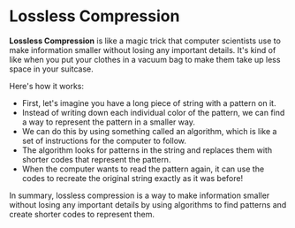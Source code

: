 # Lossless Compression

**Lossless Compression** is like a magic trick that computer scientists use to make information smaller without losing any important details. It's kind of like when you put your clothes in a vacuum bag to make them take up less space in your suitcase. 

Here's how it works:

* First, let's imagine you have a long piece of string with a pattern on it. 
* Instead of writing down each individual color of the pattern, we can find a way to represent the pattern in a smaller way. 
* We can do this by using something called an algorithm, which is like a set of instructions for the computer to follow. 
* The algorithm looks for patterns in the string and replaces them with shorter codes that represent the pattern. 
* When the computer wants to read the pattern again, it can use the codes to recreate the original string exactly as it was before! 

In summary, lossless compression is a way to make information smaller without losing any important details by using algorithms to find patterns and create shorter codes to represent them.
